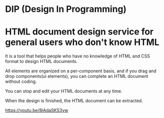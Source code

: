 # DIP (Design In Programming)
# HTML document design service for general users who don't know HTML

It is a tool that helps people who have no knowledge of HTML and CSS format to design HTML documents.

All elements are organized on a per-component basis, and if you drag and drop components(ui elements), you can complete an HTML document without coding.

You can stop and edit your HTML documents at any time.

When the design is finished, the HTML document can be extracted.

https://youtu.be/8iAdaSKS3yw
